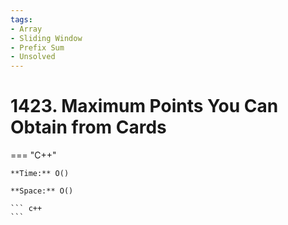 ```yaml
---
tags:
- Array
- Sliding Window
- Prefix Sum
- Unsolved
---
```



# 1423. Maximum Points You Can Obtain from Cards

=== "C++"

    **Time:** O()

    **Space:** O()

    ``` c++
    ```